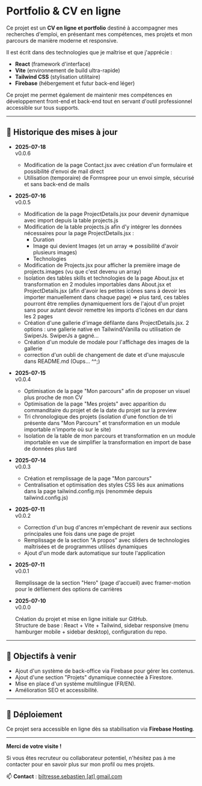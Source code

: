 # Portfolio & CV en ligne

Ce projet est un **CV en ligne et portfolio** destiné à accompagner mes recherches d'emploi, en présentant mes compétences, mes projets et mon parcours de manière moderne et responsive.

Il est écrit dans des technologies que je maîtrise et que j'apprécie :
- **React** (framework d'interface)
- **Vite** (environnement de build ultra-rapide)
- **Tailwind CSS** (stylisation utilitaire)
- **Firebase** (hébergement et futur back-end léger)

Ce projet me permet également de maintenir mes compétences en développement front-end et back-end tout en servant d'outil professionnel accessible sur tous supports.

---

## 📜 Historique des mises à jour

- **2025-07-18**  
  v0.0.6
  
  - Modification de la page Contact.jsx avec création d'un formulaire et possibilité d'envoi de mail direct
  - Utilisation (temporaire) de Formspree pour un envoi simple, sécurisé et sans back-end de mails

- **2025-07-16**  
  v0.0.5
  
  - Modification de la page ProjectDetails.jsx pour devenir dynamique avec import depuis la table projects.js
  - Modification de la table projects.js afin d'y intégrer les données nécessaires pour la page ProjectDetails.jsx : 
    - Duration
    - Image qui devient Images (et un array => possibilité d'avoir plusieurs images)
    - Technologies
  - Modification de Projects.jsx pour afficher la première image de projects.images (vu que c'est devenu un array)
  - Isolation des tables skills et technologies de la page About.jsx et transformation en 2 modules importables dans About.jsx et ProjectDetails.jsx (afin d'avoir les petites icônes sans à devoir les importer manuellement dans chaque page) => plus tard, ces tables pourront être remplies dynamiquement lors de l'ajout d'un projet sans pour autant devoir remettre les imports d'icônes en dur dans les 2 pages
  - Création d'une gallerie d'image défilante dans ProjectDetails.jsx. 2 options : une gallerie native en Tailwind/Vanilla ou utilisation de SwiperJs. SwiperJs a gagné...
  - Création d'un module de modale pour l'affichage des images de la gallerie
  - correction d'un oubli de changement de date et d'une majuscule dans README.md (Oups... ^^;)

- **2025-07-15**  
  v0.0.4
  
  - Optimisation de la page "Mon parcours" afin de proposer un visuel plus proche de mon CV
  - Optimisation de la page "Mes projets" avec apparition du commanditaire du projet et de la date du projet sur la preview
  - Tri chronologique des projets (isolation d'une fonction de tri présente dans "Mon Parcours" et transformation en un module importable n'importe où sur le site)
  - Isolation de la table de mon parcours et transformation en un module importable en vue de simplifier la transformation en import de base de données plus tard

- **2025-07-14**  
  v0.0.3
  
  - Création et remplissage de la page "Mon parcours"
  - Centralisation et optimisation des styles CSS liés aux animations dans la page tailwind.config.mjs (renommée depuis tailwind.config.js)

- **2025-07-11**  
  v0.0.2
  
  - Correction d'un bug d'ancres m'empêchant de revenir aux sections principales une fois dans une page de projet
  - Remplissage de la section "A propos" avec sliders de technologies maîtrisées et de programmes utilisés dynamiques
  - Ajout d'un mode dark automatique sur toute l'application

- **2025-07-11**  
  v0.0.1
  
  Remplissage de la section "Hero" (page d'accueil) avec framer-motion pour le défilement des options de carrières

- **2025-07-10**  
  v0.0.0

  Création du projet et mise en ligne initiale sur GitHub.  
  Structure de base : React + Vite + Tailwind, sidebar responsive (menu hamburger mobile + sidebar desktop), configuration du repo.

---

## 🚀 Objectifs à venir

- Ajout d'un système de back-office via Firebase pour gérer les contenus.
- Ajout d'une section "Projets" dynamique connectée à Firestore.
- Mise en place d'un système multilingue (FR/EN).
- Amélioration SEO et accessibilité.

---

## 📂 Déploiement

Ce projet sera accessible en ligne dès sa stabilisation via **Firebase Hosting**.

---

**Merci de votre visite !**

Si vous êtes recruteur ou collaborateur potentiel, n'hésitez pas à me contacter pour en savoir plus sur mon profil ou mes projets.

📫 **Contact** : [biltresse.sebastien [at] gmail.com](mailto:biltresse.sebastien@gmail.com)